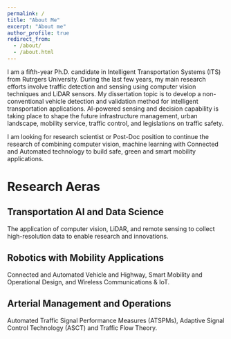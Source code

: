 ```yaml
---
permalink: /
title: "About Me"
excerpt: "About me"
author_profile: true
redirect_from: 
  - /about/
  - /about.html
---
```


I am a fifth-year Ph.D. candidate in Intelligent Transportation Systems (ITS) from Rutrgers University. During the last few years, my main research efforts involve traffic detection and sensing using computer vision techniques and LiDAR sensors. My dissertation topic is to develop a non-conventional vehicle detection and validation method for intelligent transportation applications. 
AI-powered sensing and decision capability is taking place to shape the future infrastructure management, urban landscape, mobility service, traffic control, and legislations on traffic safety. 

I am looking for research scientist or Post-Doc position to continue the research of combining computer vision, machine learning with Connected and Automated technology to build safe, green and smart mobility applications.


Research Aeras
======

Transportation AI and Data Science
------
The application of computer vision, LiDAR, and remote sensing to collect high-resolution data to enable research and innovations. 

Robotics with Mobility Applications
------
Connected and Automated Vehicle and Highway, Smart Mobility and Operational Design, and Wireless Communications & IoT.

Arterial Management and Operations
------
Automated Traffic Signal Performance Measures (ATSPMs), Adaptive Signal Control Technology (ASCT) and Traffic Flow Theory. 

